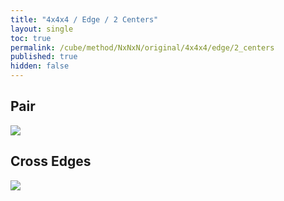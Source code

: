 ```yaml
---
title: "4x4x4 / Edge / 2 Centers"
layout: single
toc: true
permalink: /cube/method/NxNxN/original/4x4x4/edge/2_centers
published: true
hidden: false
---
```


<head>
  <base target="_blank">
  <style>
    img {
      max-width: 250px;
    }
    .twisty-wrapper {
      margin        : 20px 0px;
    }
    twisty-player {
      visualization : "3D"
      background    : "checkered-transparent";
      hint-facelets : "floating";
      width         : 300px;
      height        : 300px;
    }
  </style>
  <script
    src   = "https://cdn.cubing.net/js/cubing/twisty"
    type  = "module"
    defer
  ></script>
</head>



## Pair

<a href="https://alpha.twizzle.net/edit/?puzzle=4x4x4&stickering=Cross&setup-alg=z+D+B+U+D+F+D+2R+F+U+B+D+2R+B%27+U%27+F+2R+z2&alg=F2+2R%27">
  <img src="https://user-images.githubusercontent.com/92285528/221238706-72295b34-4fe7-42b5-8201-9eb42adc4ac4.png">
</a>
<div class="twisty-wrapper">
  <twisty-player
    puzzle                    = "4x4x4"
    experimental-stickering   = "Cross"
    alg                       = "F2 2R'"
    experimental-setup-alg    = "z D B U D F D 2R F U B D 2R B' U' F 2R z2"
    experimental-setup-anchor = "start"
    tempo-scale               = "1.3"
  ></twisty-player>
</div>



## Cross Edges

<a href="https://alpha.twizzle.net/edit/?puzzle=4x4x4&stickering=Cross&setup-alg=z+D+B+U+D+F+D+2R+F+U+B+D+2R+B%27+U%27+F+2R+z2+U2+2L+F%27&alg=R%27+F+2L2+F">
  <img src="https://user-images.githubusercontent.com/92285528/221237786-4447de20-5c67-444d-beb2-31df0a00292f.png">
</a>
<div class="twisty-wrapper">
  <twisty-player
    puzzle                    = "4x4x4"
    experimental-stickering   = "Cross"
    alg                       = "R' F 2L2 F"
    experimental-setup-alg    = "z D B U D F D 2R F U B D 2R B' U' F 2R z2 U2 2L F'"
    experimental-setup-anchor = "start"
    tempo-scale               = "1.3"
  ></twisty-player>
</div>
